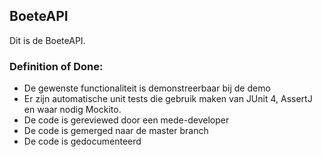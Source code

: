 ## BoeteAPI

Dit is de BoeteAPI.

### Definition of Done:
- De gewenste functionaliteit is demonstreerbaar bij de demo
- Er zijn automatische unit tests die gebruik maken van JUnit 4, AssertJ en waar nodig Mockito.
- De code is gereviewed door een mede-developer
- De code is gemerged naar de master branch
- De code is gedocumenteerd

